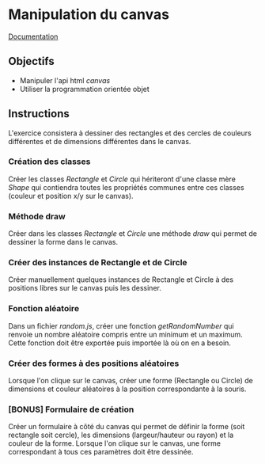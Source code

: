 # Manipulation du canvas

[Documentation](https://developer.mozilla.org/fr/docs/Web/API/Canvas_API/Tutorial)

## Objectifs

* Manipuler l'api html *canvas*
* Utiliser la programmation orientée objet

## Instructions

L'exercice consistera à dessiner des rectangles et des cercles de couleurs différentes et de dimensions différentes dans le canvas.

### Création des classes

Créer les classes *Rectangle* et *Circle* qui hériteront d'une classe mère *Shape* qui contiendra toutes les propriétés communes entre ces classes (couleur et position x/y sur le canvas).

### Méthode draw

Créer dans les classes *Rectangle* et *Circle* une méthode *draw* qui permet de dessiner la forme dans le canvas.

### Créer des instances de Rectangle et de Circle

Créer manuellement quelques instances de Rectangle et Circle à des positions libres sur le canvas puis les dessiner.

### Fonction aléatoire

Dans un fichier *random.js*, créer une fonction *getRandomNumber* qui renvoie un nombre aléatoire compris entre un minimum et un maximum. Cette fonction doit être exportée puis importée là où on en a besoin.

### Créer des formes à des positions aléatoires

Lorsque l'on clique sur le canvas, créer une forme (Rectangle ou Circle) de dimensions et couleur aléatoires à la position correspondante à la souris.

### [BONUS] Formulaire de création

Créer un formulaire à côté du canvas qui permet de définir la forme (soit rectangle soit cercle), les dimensions (largeur/hauteur ou rayon) et la couleur de la forme. Lorsque l'on clique sur le canvas, une forme correspondant à tous ces paramètres doit être dessinée.